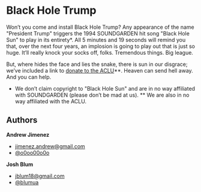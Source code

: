 Black Hole Trump
================

Won’t you come and install Black Hole Trump? Any appearance of the name
"President Trump" triggers the 1994 SOUNDGARDEN hit song "Black Hole Sun" to
play in its entirety*. All 5 minutes and 19 seconds will remind you that, over
the next four years, an implosion is going to play out that is just so huge.
It’ll really knock your socks off, folks. Tremendous things. Big league.

But, where hides the face and lies the snake, there is sun in our disgrace;
we’ve included a link to [donate to the
ACLU](https://action.aclu.org/secure/donate-to-aclu.)**.  Heaven can send hell
away. And you can help.

* We don’t claim copyright to "Black Hole Sun" and are in no way affiliated
  with SOUNDGARDEN (please don’t be mad at us).
** We are also in no way affiliated with the ACLU.


## Authors

**Andrew Jimenez**
+ [jimenez.andrew@gmail.com](mailto:jimenez.andrew@gmail.com)
+ [@o0oo00o0o](https://twitter.com/o0oo00o0o)

**Josh Blum**
+ [jblum18@gmail.com](mailto:jblum18@gmail.com)
+ [@blumua](https://twitter.com/blumua)
